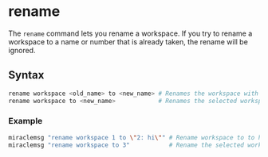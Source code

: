 # rename
The `rename` command lets you rename a workspace. If you try to
rename a workspace to a name or number that is already taken, the rename
will be ignored.

## Syntax
```sh
rename workspace <old_name> to <new_name> # Renames the workspace with <old_name> to <new_name>. Names are provided by the string: "number: name"
rename workspace to <new_name>            # Renames the selected workspace
```

### Example
```sh
miraclemsg "rename workspace 1 to \"2: hi\"" # Rename workspace to to have number=2 and name=hi
miraclemsg "rename workspace to 3"           # Rename the selected workspace to have number=2
```
